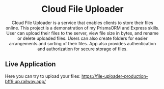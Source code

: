 <h1 align="center"> Cloud File Uploader </h1>

<p align="center">
  Cloud File Uploader is a service that enables clients to store their files online. This project is a demonstration of my PrismaORM and Express skills. User can upload their files to the server, view file size in bytes, and rename or delete uploaded files. Users can also create folders for easier arrangements and sorting of their files. App also provides authentication and authorization for secure storage of files.
</p>

## Live Application
Here you can try to upload your files: <a>https://file-uploader-production-bff9.up.railway.app/</a> 

